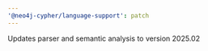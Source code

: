 ```yaml
---
'@neo4j-cypher/language-support': patch
---
```


Updates parser and semantic analysis to version 2025.02
